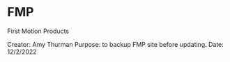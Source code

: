 # FMP
First Motion Products

Creator: Amy Thurman
Purpose: to backup FMP site before updating.
Date: 12/2/2022

